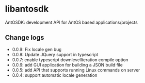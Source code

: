 # libantosdk
AntOSDK: development API for AntOS based applications/projects

## Change logs
- 0.0.9: Fix locale gen bug
- 0.0.8: Update JQuery support in typescript
- 0.0.7: enable typescript downlevelIteration compile option
- 0.0.6: add GUI application for building a JSON build file
- 0.0.5: add API that supports running Linux commands on server
- 0.0.4: support automatic locale generation